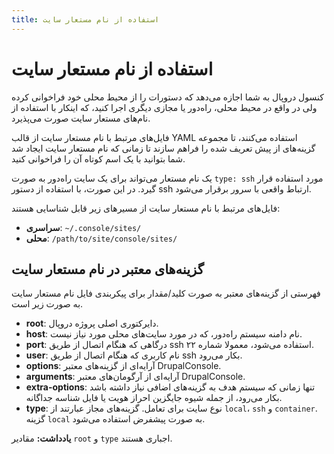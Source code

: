 ```yaml
---
title: استفاده از نام مستعار سایت
---
```

# استفاده از نام مستعار سایت

کنسول دروپال به شما اجازه می‌دهد که دستورات را از محیط محلی خود فراخوانی کرده ولی در واقع در محیط محلی، راه‌دور یا مجازی دیگری اجرا کنید، که اینکار با استفاده از نام‌های مستعار سایت صورت می‌پذیرد.

فایل‌های مرتبط با نام مستعار سایت از قالب YAML استفاده می‌کنند، تا مجموعه گزینه‌های از پیش تعریف شده را فراهم سازند تا زمانی که نام مستعار سایت ایجاد شد شما بتوانید با یک اسم کوتاه آن را فراخوانی کنید.

یک نام مستعار می‌تواند برای یک سایت راه‌دور به صورت `type: ssh` مورد استفاده قرار گیرد. در این صورت، با استفاده از دستور ssh ارتباط واقعی با سرور برقرار می‌شود.

فایل‌های مرتبط با نام مستعار سایت از مسیرهای زیر قابل شناسایی هستند:

* **سراسری**: `~/.console/sites/`
* **محلی**: `/path/to/site/console/sites/`

## گزینه‌های معتبر در نام مستعار سایت

فهرستی از گزینه‌های معتبر به صورت کلید/مقدار برای پیکربندی فایل نام مستعار سایت به صورت زیر است.
 
* **root**: دایرکتوری اصلی پروژه دروپال.
* **host**: نام دامنه سیستم راه‌دور، که در مورد سایت‌های محلی مورد نیاز نیست.
* **port**: درگاهی که هنگام اتصال از طریق ssh استفاده می‌شود، معمولا شماره ۲۲.
* **user**: نام کاربری که هنگام اتصال از طریق ssh بکار می‌رود.
* **options**: آرایه‌ای از گزینه‌های معتبر DrupalConsole.
* **arguments**: آرایه‌ای از آرگومان‌های معتبر DrupalConsole.
* **extra-options**: تنها زمانی که سیستم هدف به گزینه‌های اضافی نیاز داشته باشد بکار می‌رود، از جمله شیوه جایگزین احراز هویت یا فایل شناسه جداگانه.
* **type**: نوع سایت برای تعامل. گزینه‌های مجاز عبارتند از `local`، `ssh` و `container`. گزینه `local` به صورت پیشفرض استفاده می‌شود.

**یادداشت:** مقادیر `root` و `type` اجباری هستند.
